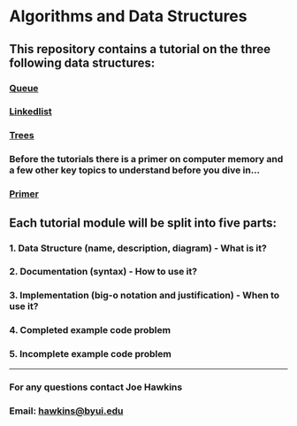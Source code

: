 # Algorithms and Data Structures

## This repository contains a tutorial on the three following data structures:

### [Queue](https://github.com/joehawkens/data-structures-final/blob/main/1-Queue.md)
### [Linkedlist](https://github.com/joehawkens/data-structures-final/blob/main/2-Linkedlist.md)
### [Trees](https://github.com/joehawkens/data-structures-final/blob/main/3-Trees.md)


### Before the tutorials there is a primer on computer memory and a few other key topics to understand before you dive in...
### [Primer](https://github.com/joehawkens/data-structures-final/blob/main/0-primer.md)


## Each tutorial module will be split into five parts:

### 1. Data Structure (name, description, diagram) - What is it?
### 2. Documentation (syntax) - How to use it?
### 3. Implementation (big-o notation and justification) - When to use it?

### 4. Completed example code problem
### 5. Incomplete example code problem

---
### For any questions contact Joe Hawkins
### Email: hawkins@byui.edu 
